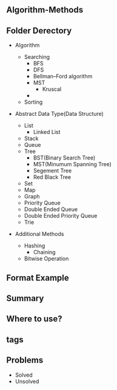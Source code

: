 ## Algorithm-Methods

## Folder Derectory
- Algorithm
    - Searching
        - BFS
        - DFS
        - Bellman–Ford algorithm
        - MST
            - Kruscal
        - 
    - Sorting
- Abstract Data Type(Data Structure)
    - List
        - Linked List
    - Stack
    - Queue
    - Tree
        - BST(Binary Search Tree)
        - MST(Minumum Spanning Tree)
        - Segement Tree
        - Red Black Tree   
    - Set
    - Map
    - Graph
    - Priority Queue
    - Double Ended Queue
    - Double Ended Priority Queue
    - Trie

- Additional Methods
    - Hashing
        - Chaining
    - Bitwise Operation

## Format Example

## Summary

## Where to use?

## tags

## Problems
- Solved
- Unsolved
